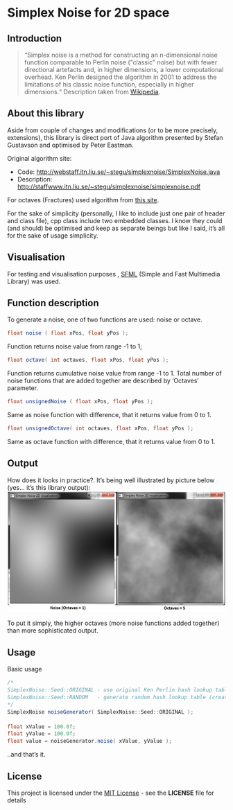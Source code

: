 # Simplex Noise for 2D space
## Introduction
>“Simplex noise is a method for constructing an n-dimensional noise function comparable to Perlin noise ("classic" noise) but with fewer directional artefacts and, in higher dimensions, a lower computational overhead. Ken Perlin designed the algorithm in 2001 to address the limitations of his classic noise function, especially in higher dimensions.“ Description taken from [Wikipedia](https://en.wikipedia.org/wiki/Simplex_noise).

## About this library
Aside from couple of changes and modifications (or to be more precisely, extensions), this library is direct port of Java algorithm presented by Stefan Gustavson and optimised by Peter Eastman.

Original algorithm site:
- Code:	 http://webstaff.itn.liu.se/~stegu/simplexnoise/SimplexNoise.java
- Description:	http://staffwww.itn.liu.se/~stegu/simplexnoise/simplexnoise.pdf

For octaves (Fractures) used algorithm from [this site](http://flafla2.github.io/2014/08/09/perlinnoise.html).

For the sake of simplicity (personally, I like to include just one pair of header and class file), cpp class include two embedded classes. I know they could (and should) be optimised and keep as separate beings but like I said, it’s all for the sake of usage simplicity.

## Visualisation
For testing and visualisation purposes , [SFML](https://www.sfml-dev.org/) (Simple and Fast Multimedia Library) was used. 

## Function description
To generate a noise, one of two functions are used: noise or octave. 
```java
float noise ( float xPos, float yPos );
```
Function returns noise value from range -1 to 1;
```java
float octave( int octaves, float xPos, float yPos );
```
Function returns cumulative noise value from range -1 to 1. Total number of noise functions that are added together are described by ‘Octaves’ parameter.
```java
float unsignedNoise ( float xPos, float yPos );
```
Same as noise function with difference, that it returns value from 0 to 1.
```java
float unsignedOctave( int octaves, float xPos, float yPos );
```
Same as octave function with difference, that it returns value from 0 to 1.

## Output
How does it looks in practice?. It’s being well illustrated by picture below (yes… it’s this library output):
![Octaves](/images/octaves.png)

To put it simply, the higher octaves (more noise functions added together) than more sophisticated output. 

## Usage
Basic usage 
```java
/*
SimplexNoise::Seed::ORIGINAL - use original Ken Perlin hash lookup table
SimplexNoise::Seed::RANDOM   - generate random hash lookup table (create random seed for output)
*/
SimplexNoise noiseGenerator( SimplexNoise::Seed::ORIGINAL );

float xValue = 100.0f;
float yValue = 100.0f;
float value = noiseGenerator.noise( xValue, yValue );
```

..and that’s it.

## License
This project is licensed under the [MIT License](https://opensource.org/licenses/MIT) - see the **LICENSE** file for details